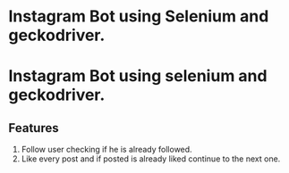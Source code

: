 # Instagram Bot using Selenium and geckodriver.
# Instagram Bot using selenium and geckodriver.
## Features
1) Follow user checking if he is already followed.
2) Like every post and if posted is already liked continue to the next one.
